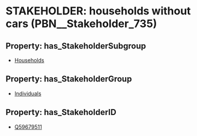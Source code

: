 # STAKEHOLDER: __households without cars__ (PBN__Stakeholder_735)

## Property: has_StakeholderSubgroup

* [Households](PBN__StakeholderSubgroup_143)

## Property: has_StakeholderGroup

* [Individuals](PBN__StakeholderGroup_9)

## Property: has_StakeholderID

* [Q59679511](Q59679511)

